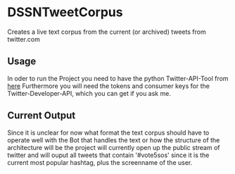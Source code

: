 DSSNTweetCorpus
===============

Creates a live text corpus from the current (or archived) tweets from twitter.com

Usage
------

In oder to run the Project you need to have the python Twitter-API-Tool from [here](http://mike.verdone.ca/twitter/)
Furthermore you will need the tokens and consumer keys for the Twitter-Developer-API, which you can get if you ask me.

Current Output
------

Since it is unclear for now what format the text corpus should have to operate well with the Bot that handles the text or how the structure of the architecture will be the project will currently open up the public stream of twitter and will ouput all tweets that contain '#vote5sos' since it is the current most popular hashtag, plus the screenname of the user.
